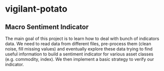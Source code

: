 # vigilant-potato
## Macro Sentiment Indicator
The main goal of this project is to learn how to deal with bunch of indicators data. We need to read data from different files, pre-process them (clean noise, fill missing values) and eventually explore these data trying to find useful information to build a sentiment indicator for various asset classes (e.g. commodity, index). We then implement a basic strategy to verify our indicator.

